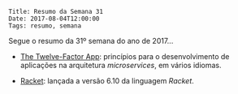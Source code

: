     Title: Resumo da Semana 31
    Date: 2017-08-04T12:00:00
    Tags: resumo, semana

Segue o resumo da 31º semana do ano de 2017...

<!-- more -->

* [The Twelve-Factor App](https://12factor.net/ "The Twelve-Factor App"): princípios para o desenvolvimento de aplicações na arquitetura _microservices_, em vários idiomas.

* [Racket](https://blog.racket-lang.org/2017/07/racket-v6-10.html "Racket"): lançada a versão 6.10 da linguagem _Racket_.
